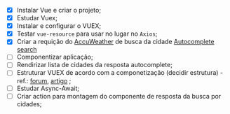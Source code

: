 - [x] Instalar Vue e criar o projeto;
- [x] Estudar Vuex;
- [x] Instalar e configurar o VUEX;
- [x] Testar `vue-resource` para usar no lugar no `Axios`;
- [x] Criar a requição do [AccuWeather](https://developer.accuweather.com/user/me/apps) de busca da cidade [Autocomplete search](https://developer.accuweather.com/accuweather-locations-api/apis/get/locations/v1/cities/autocomplete)
- [ ] Componentizar aplicação;
- [ ] Rendirizar lista de cidades da resposta autocomplete;
- [ ] Estruturar VUEX de acordo com a componetização (decidir estrutura) - ref.: [forum](https://github.com/vuejs-br/forum/issues/2), [artigo](https://blog.codecasts.com.br/arquitetura-de-projetos-vue-js-com-ddd-a2bc26817793) ;
- [ ] Estudar Async-Await;
- [ ] Criar action para montagem do componente de resposta da busca por cidades;
